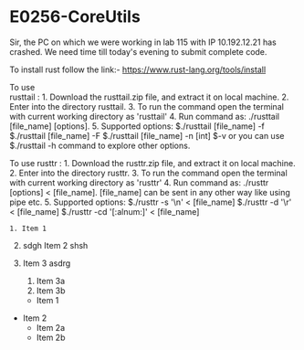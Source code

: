 # E0256-CoreUtils
Sir, the PC on which we were working in lab 115 with IP 10.192.12.21 has crashed. We need time till today's evening to submit complete code.

To install rust follow the link:- https://www.rust-lang.org/tools/install

To use  
rusttail :
	1. Download the rusttail.zip file, and extract it on local machine.
	2. Enter into the directory rusttail.
	3. To run the command open the terminal with current working directory as 'rusttail'
	4. Run command as: ./rusttail [file_name] [options].
	5. Supported options: $./rusttail [file_name] -f  
                        $./rusttail [file_name] -F
                        $./rusttail [file_name] -n [int]
			$-v
			or you can use $./rusttail -h command to explore other options. 
				

To use
rusttr : 
	1. Download the rusttr.zip file, and extract it on local machine.
	2. Enter into the directory rusttr.
	3. To run the command open the terminal with current working directory as 'rusttr'
	4. Run command as: ./rusttr [options] < [file_name]. [file_name] can be sent in any other way like using pipe etc.
	5. Supported options:
                       $./rusttr -s '\n' < [file_name]
                       $./rusttr -d '\r' < [file_name]
                       $./rusttr -cd '[:alnum:]' < [file_name]
		       
		       
		       
		       
		       
	1. Item 1
2. sdgh Item 2
shsh
1. Item 3 asdrg
   1. Item 3a
   1. Item 3b
   
   * Item 1
* Item 2
  * Item 2a
  * Item 2b



